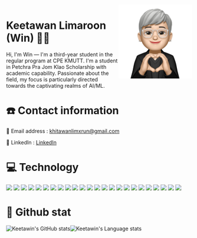 

<img a="Hi!" align="right" height="200" width="200" alt="keetawin" src="img/Keetawan.png"/>

# Keetawan Limaroon (Win) 🤏🏻 

Hi, I'm Win — I'm a third-year student in the regular program at CPE KMUTT. I'm a student in Petchra Pra Jom Klao Scholarship with academic capability. Passionate about the field, my focus is particularly directed towards the captivating realms of AI/ML.

# ☎️ Contact information

💌 Email address : khitawanlimxrun@gmail.com

🔗 LinkedIn : [LinkedIn](https://www.linkedin.com/in/keetawan-limaroon)

# 💻 Technology
<div>
  <img height="30" src="https://img.shields.io/badge/python-3776AB?style=flat-square&logo=python&logoColor=white">
  <img height="30" src="https://img.shields.io/badge/pytorch-EE4C2C?style=flat-square&logo=pytorch&logoColor=white">
  <img height="30" src="https://img.shields.io/badge/keras-D00000?style=flat-square&logo=keras&logoColor=white">
  <img height="30" src="https://img.shields.io/badge/scikit--learn-F7931E?style=flat-square&logo=scikit-learn&logoColor=white">
  <img height="30" src="https://img.shields.io/badge/hugging--face-1572B6?style=flat-square&logo=hugging-face&logoColor=white">
  <img height="30" src="https://img.shields.io/badge/numpy-013243?style=flat-square&logo=numpy&logoColor=white">
  <img height="30" src="https://img.shields.io/badge/pandas-150458?style=flat-square&logo=pandas&logoColor=white">
  <img height="30" src="https://img.shields.io/badge/matplotlib-150458?style=flat-square&logo=matplotlib&logoColor=white">
  <img height="30" src="https://img.shields.io/badge/seaborn-150458?style=flat-square&logo=seaborn&logoColor=white">
  <img height="30" src="https://img.shields.io/badge/gradio-FF620C?style=flat-square&logo=gradio&logoColor=white">
  <img height="30" src="https://img.shields.io/badge/r-276DC3?style=flat-square&logo=r&logoColor=white">
  <img height="30" src="https://img.shields.io/badge/sql-003B57?style=flat-square&logo=sql&logoColor=white">
  <img height="30" src="https://img.shields.io/badge/html-E34F26?style=flat-square&logo=html5&logoColor=white">
  <img height="30" src="https://img.shields.io/badge/css-1572B6?style=flat-square&logo=css3&logoColor=white">
  <img height="30" src="https://img.shields.io/badge/typescript-3178C6?style=flat-square&logo=TypeScript&logoColor=white">
  <img height="30" src="https://img.shields.io/badge/javascript-F7DF1E?style=flat-square&logo=javascript&logoColor=white">
  <img height="30" src="https://img.shields.io/badge/react-61DAFB?style=flat-square&logo=react&logoColor=white">
  <img height="30" src="https://img.shields.io/badge/dart-0175C2?style=flat-square&logo=dart&logoColor=white">
  <img height="30" src="https://img.shields.io/badge/flutter-02569B?style=flat-square&logo=flutter&logoColor=white">
  <img height="30" src="https://img.shields.io/badge/c-00599C?style=flat-square&logo=c&logoColor=white">
  <img height="30" src="https://img.shields.io/badge/c++-00599C?style=flat-square&logo=cplusplus&logoColor=white">
  <img height="30" src="https://img.shields.io/badge/google--looker--studio-03A9F4?style=flat-square&logo=looker&logoColor=white">
  <img height="30" src="https://img.shields.io/badge/tableau-E97627?style=flat-square&logo=tableau&logoColor=white">
  <img height="30" src="https://img.shields.io/badge/figma-F24E1E?style=flat-square&logo=figma&logoColor=white">
</div>

# 🚀 Github stat
<div style="display: flex;">
  <img height="150" src="https://github-readme-stats.vercel.app/api?username=keetawin" alt="Keetawin's GitHub stats">
  <img height="150" src="https://github-readme-stats.vercel.app/api/top-langs/?username=keetawin&layout=compact" alt="Keetawin's Language stats">
</div>

